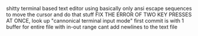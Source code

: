 shitty terminal based text editor using basically only ansi escape sequences to move the cursor
and do that stuff
FIX THE ERROR OF TWO KEY PRESSES AT ONCE, look up "cannonical terminal input mode"
first commit is with 1 buffer for entire file with in-out range
cant add newlines to the text file
